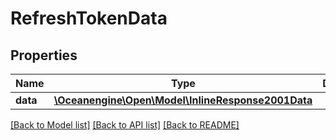 # RefreshTokenData

## Properties
Name | Type | Description | Notes
------------ | ------------- | ------------- | -------------
**data** | [**\Oceanengine\Open\Model\InlineResponse2001Data**](InlineResponse2001Data.md) |  | 

[[Back to Model list]](../README.md#documentation-for-models) [[Back to API list]](../README.md#documentation-for-api-endpoints) [[Back to README]](../README.md)


